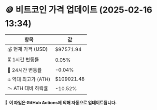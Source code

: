 # 🪙 비트코인 가격 업데이트 (2025-02-16 13:34)

| 항목                | 값 |
|--------------------|----------------|
| 💰 현재 가격 (USD) | $97571.94 |
| ⏳ 1시간 변동률    | 0.05% |
| 📆 24시간 변동률   | -0.04% |
| 🔝 역대 최고가 (ATH) | $109021.48 |
| 📉 ATH 대비 하락률 | -10.52% |

🔄 **이 파일은 GitHub Actions에 의해 자동으로 업데이트됩니다.**
